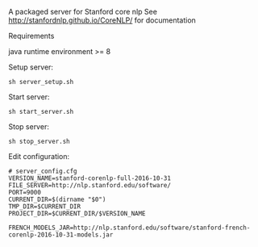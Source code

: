 A packaged server for Stanford core nlp
See http://stanfordnlp.github.io/CoreNLP/ for documentation

Requirements

java runtime environment >= 8


Setup server:
```
sh server_setup.sh
```

Start server:
```
sh start_server.sh
```

Stop server:
```
sh stop_server.sh
```

Edit configuration:
```
# server_config.cfg
VERSION_NAME=stanford-corenlp-full-2016-10-31
FILE_SERVER=http://nlp.stanford.edu/software/
PORT=9000
CURRENT_DIR=$(dirname "$0")
TMP_DIR=$CURRENT_DIR
PROJECT_DIR=$CURRENT_DIR/$VERSION_NAME

FRENCH_MODELS_JAR=http://nlp.stanford.edu/software/stanford-french-corenlp-2016-10-31-models.jar
```
